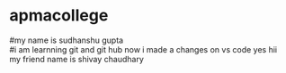 # apmacollege
#my name is sudhanshu gupta
<br>
#i am learnning git and git hub
now i made a changes on vs code
yes
hii
<br>
my friend name is shivay chaudhary
